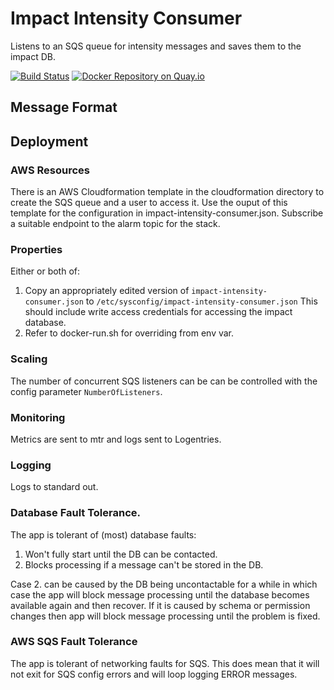 # Impact Intensity Consumer

Listens to an SQS queue for intensity messages and saves them to the impact DB.

[![Build Status](https://snap-ci.com/GeoNet/impact-intensity-consumer/branch/master/build_image)](https://snap-ci.com/GeoNet/impact-intensity-consumer/branch/master)
[![Docker Repository on Quay.io](https://quay.io/repository/geonet/impact-intensity-consumer/status "Docker Repository on Quay.io")](https://quay.io/repository/geonet/impact-intensity-consumer)

## Message Format

## Deployment

### AWS Resources

There is an AWS Cloudformation template in the cloudformation directory to create the SQS queue and a user to access it.  Use the ouput of this template for the configuration in impact-intensity-consumer.json.  Subscribe a suitable endpoint to the alarm topic for the stack.

### Properties 

Either or both of: 
1. Copy an appropriately edited version of `impact-intensity-consumer.json` to `/etc/sysconfig/impact-intensity-consumer.json`  This should include write access credentials for accessing the impact database.
2. Refer to docker-run.sh for overriding from env var.

### Scaling

The number of concurrent SQS listeners can be can be controlled with the config parameter `NumberOfListeners`.  

### Monitoring

Metrics are sent to mtr and logs sent to Logentries.

### Logging

Logs to standard out.

### Database Fault Tolerance.

The app is tolerant of (most) database faults:

1. Won't fully start until the DB can be contacted.
2. Blocks processing if a message can't be stored in the DB.

Case 2. can be caused by the DB being uncontactable for a while in which case the app will block message processing until the database becomes available again and then recover.  If it is caused by schema or permission changes then app will block message processing until the problem is fixed.

### AWS SQS Fault Tolerance

The app is tolerant of networking faults for SQS.  This does mean that it will not exit for SQS config errors and will loop logging ERROR messages.